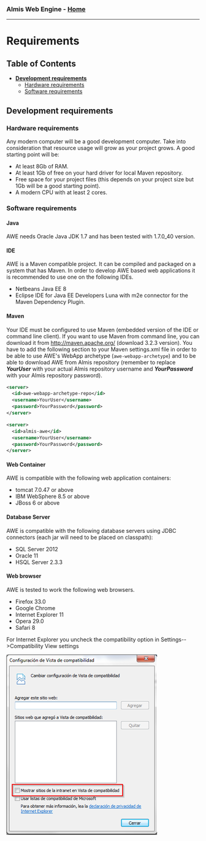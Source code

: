 ### Almis Web Engine - **[Home](../readme.md)**

---

# **Requirements**

## Table of Contents

* **[Development requirements](#development-requirements)**
  * [Hardware requirements](#hardware-requirements)
  * [Software requirements](#software-requirements)


## Development requirements

### Hardware requirements
Any modern computer will be a good development computer. Take into consideration that resource usage will grow as your project grows. A good starting point will be:
* At least 8Gb of RAM.
* At least 1Gb of free on your hard driver for local Maven repository.
* Free space for your project files (this depends on your project size but 1Gb will be a good starting point).
* A modern CPU with at least 2 cores.


### Software requirements

#### Java

AWE needs Oracle Java JDK 1.7 and has been tested with 1.7.0_40 version.

#### IDE

AWE is a Maven compatible project. It can be compiled and packaged on a system that has Maven. In order to develop AWE based web applications it is recommended to use one on the following IDEs.

* Netbeans Java EE 8
* Eclipse IDE for Java EE Developers Luna with m2e connector for the Maven Dependency Plugin.

#### Maven
Your IDE must be configured to use Maven (embedded version of the IDE or command line client). If you want to use Maven from command line, you can download it from http://maven.apache.org/ (download 3.2.3 version).
You have to add the following section to your Maven settings.xml file in order to be able to use AWE's WebApp archetype (`awe-webapp-archetype`) and to be able to download AWE from Almis repository (remember to replace ___YourUser___ with your actual Almis repository username and ___YourPassword___ with your Almis repository password).

```xml
<server>
  <id>awe-webapp-archetype-repo</id>
  <username>YourUser</username>
  <password>YourPassword</password>
</server>
```    

```xml
<server>
  <id>almis-awe</id>
  <username>YourUser</username>
  <password>YourPassword</password>
</server>
```

#### Web Container
AWE is compatible with the following web application containers:

* tomcat 7.0.47 or above
* IBM WebSphere 8.5 or above
* JBoss 6 or above


#### Database Server

AWE is compatible with the following database servers using JDBC connectors (each jar will need to be placed on classpath):
* SQL Server 2012
* Oracle 11
* HSQL Server 2.3.3


#### Web browser
AWE is tested to work the following web browsers.    
* Firefox 33.0
* Google Chrome
* Internet Explorer 11
* Opera 29.0
* Safari 8

For Internet Explorer you uncheck the compatibility option in Settings-->Compatibility View settings

  ![a](images/a.png)
